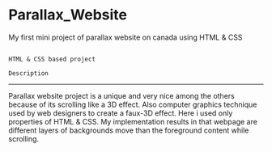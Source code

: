 # Parallax_Website
My first mini project of parallax website on canada using HTML &amp; CSS


                                                                        HTML & CSS based project
                                                                              Description
----------------------------------------------------------------------------------------------------------------------------------------------------------------------
Parallax website project is a unique and very nice among the others because of its scrolling like a 3D effect. Also computer graphics technique used by web designers to create a faux-3D effect. Here i used only properties of HTML & CSS. My implementation results in that webpage are different layers of backgrounds move than the foreground content while scrolling.
